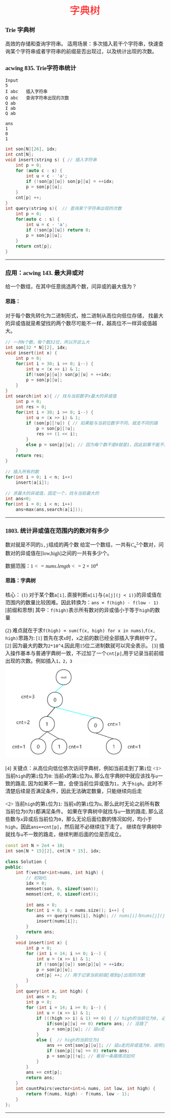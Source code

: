 <font face="楷体" size = 3>

<center><font face="楷体" size=6, color='red'> 字典树 </font> </center>

### Trie 字典树
高效的存储和查询字符串。
适用场景：多次插入若干个字符串，快速查询某个字符串或者字符串的前缀是否出现过，以及统计出现的次数。

### acwing 835. Trie字符串统计
```
Input
5
I abc   插入字符串
Q abc   查询字符串出现的次数
Q ab
I ab
Q ab

ans
1
0
1
```
```c++
int son[N][26], idx;
int cnt[N];
void insert(string s) { // 插入字符串
    int p = 0;
    for (auto c : s) {
        int u = c - 'a';
        if (!son[p][u]) son[p][u] = ++idx;
        p = son[p][u];
    }
    cnt[p] ++;
}
int query(string s){  // 查询某个字符串出现的次数
    int p = 0;
    for(auto c : s) {
        int u = c - 'a';
        if (!son[p][u]) return 0;
        p = son[p][u];
    }
    return cnt[p];
}
```
---
### 应用：acwing 143. 最大异或对
给一个数组，在其中任意挑选两个数，问异或的最大值为？

#### 思路：

对于每个数先转化为二进制形式，按二进制从高位向低位存储，
找最大的异或值就是希望找的两个数尽可能不一样，越高位不一样异或值越大。

```c++
// 一共N个数，每个数32位，所以开这么大
int son[32 * N][2], idx;
void insert(int x) {
    int p = 0;
    for(int i = 30; i >= 0; i--) {
        int u = (x >> i) & 1;
        if(!son[p][u]) son[p][u] = ++idx;
        p = son[p][u];
    }
}
int search(int x){ // 找与当前数字x最大的异或值
    int p = 0;
    int res = 0;
    for(int i = 30; i >= 0; i--) {
        int u = (x >> i) & 1;
        if (son[p][!u]) { // 如果能与当前位数字不同，就走不同的路
            p = son[p][!u];
            res += (1 << i);
        }
        else p = son[p][u]; // 因为每个数不是0就是1，因此如果不能不同，说明当前位数字相同
    }
    return res;
}

// 插入所有的数
for(int i = 0; i < n; i++)
    insert(a[i]);

// 求最大的异或值，固定一个，找与当前最大的
int ans=0;
for(int i = 0; i < n; i++)
    ans=max(ans,search(a[i]));

```
---
### 1803. 统计异或值在范围内的数对有多少
数对就是不同的`i,j`组成的两个数
给定一个数组，一共有$C^2_n$个数对，问数对的异或值在[low,high]之间的一共有多少个。

数据范围：$1 <= nums.length <= 2 \times 10^4$

#### 思路：字典树
核心：
(1) 对于某个数`a[i]`, 直接判断`a[i]`与`{a[j](j < i)}`的异或值在范围内的数量比较困难。因此转换为：`ans = f(high) - f(low - 1)`[前缀和思想]
其中：`f(high)`表示所有数对的异或值小于等于`high`的数量

(2) 难点就在于求`f(high) = sum(f(x, high) for x in nums)`,`f(x, high)`思路为:
[1] 首先在求`x`时，`x`之前的数已经全部插入字典树中了。
[2] 因为最大的数为`2*10^4`,因此用15位二进制数就可以完全表示。
[3] 插入操作基本与普通字典树一致，不过加了一个`cnt[p]`,用于记录当前前缀出现的次数。例如插入`1，2，3`
<img src="../Fig/1803.png">

[4] 关键点：从高位向低位依次访问字典树，例如当前走到了第`i`位
<1> 当前`high`的第`i`位为`0`:
当前`x`的第`i`位为`u`, 那么在字典树中就应该找与`u`一致的路走, 因为如果不一致，会使当前位异或值为`1`，大于`high`。此时不清楚后续是否满足条件，因此无法确定数量，只能继续向后走

<2> 当前`high`的第`i`位为`1`:
当前`x`的第`i`位为`u`, 那么此时无论之前所有数当前位为0为1都满足条件。
如果在字典树中就找与`u`一致的路走, 那么这些数与`x`异或后当前位为`0`，那么无论后面位数的情况如何，均小于`high`，因此`ans+=cnt[p]`，然后就不必继续往下走了。
继续在字典树中就找与`u`不一致的路走，继续判断后面的位是否成立。

```c++
const int N = 2e4 + 10;
int son[N * 15][2], cnt[N * 15], idx;

class Solution {
public:
    int f(vector<int>nums, int high) {
        // 初始化
        idx = 0;
        memset(son, 0, sizeof(son));
        memset(cnt, 0, sizeof(cnt));

        int ans = 0;
        for(int i = 0; i < nums.size(); i++) {
            ans += query(nums[i], high); // nums[i]与nums[j](j < i)组成的合法数对
            insert(nums[i]);
        }
        return ans;
    }
    void insert(int x) {
        int p = 0;
        for (int i = 14; i >= 0; i--) {
            int u = (x >> i) & 1;
            if (!son[p][u]) son[p][u] = ++idx;
            p = son[p][u];
            cnt[p] ++; // 用于记录当前前缀[根到p]出现的次数
        }
    }
    int query(int x, int high) {
        int ans = 0;
        int p = 0;
        for (int i = 14; i >= 0; i--) {
            int u = (x >> i) & 1;
            if (((high >> i) & 1) == 0) { // high的当前位为0, 必须走u的路线
                if(son[p][u] == 0) return ans; // 没路了
                p = son[p][u]; // 延u走
            }
            else {  // high的当前位为1
                ans += cnt[son[p][u]]; // 延u走的异或值为0，说明当前前缀的数均小于high，更新答案，同时没必要往下继续搜索了
                if (son[p][!u] == 0) return ans;
                p = son[p][!u]; // 看另一条路情况如何
            }
        }
        ans += cnt[p];
        return ans;
    }
    int countPairs(vector<int>& nums, int low, int high) {
        return f(nums, high) - f(nums, low - 1);
    }
};
```
---